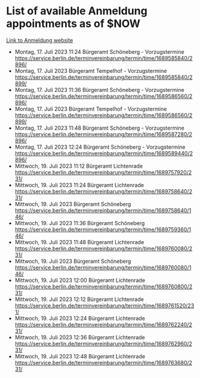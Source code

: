 # List of available Anmeldung appointments as of $NOW
[Link to Anmeldung website](https://service.berlin.de/terminvereinbarung/termin/tag.php?termin=1&anliegen[]=120686&dienstleisterlist=122210,122217,327316,122219,327312,122227,327314,122231,327346,122243,327348,122254,122252,329742,122260,329745,122262,329748,122271,327278,122273,327274,122277,327276,330436,122280,327294,122282,327290,122284,327292,122291,327270,122285,327266,122286,327264,122296,327268,150230,329760,122297,327286,122294,327284,122312,329763,122314,329775,122304,327330,122311,327334,122309,327332,317869,122281,327352,122279,329772,122283,122276,327324,122274,327326,122267,329766,122246,327318,122251,327320,122257,327322,122208,327298,122226,327300&herkunft=http%3A%2F%2Fservice.berlin.de%2Fdienstleistung%2F120686%2F)
- Montag, 17. Juli 2023 11:24 Bürgeramt Schöneberg - Vorzugstermine https://service.berlin.de/terminvereinbarung/termin/time/1689585840/2896/
- Montag, 17. Juli 2023  Bürgeramt Tempelhof - Vorzugstermine https://service.berlin.de/terminvereinbarung/termin/time/1689585840/2899/
- Montag, 17. Juli 2023 11:36 Bürgeramt Schöneberg - Vorzugstermine https://service.berlin.de/terminvereinbarung/termin/time/1689586560/2896/
- Montag, 17. Juli 2023  Bürgeramt Tempelhof - Vorzugstermine https://service.berlin.de/terminvereinbarung/termin/time/1689586560/2899/
- Montag, 17. Juli 2023 11:48 Bürgeramt Schöneberg - Vorzugstermine https://service.berlin.de/terminvereinbarung/termin/time/1689587280/2896/
- Montag, 17. Juli 2023 12:24 Bürgeramt Schöneberg - Vorzugstermine https://service.berlin.de/terminvereinbarung/termin/time/1689589440/2896/
- Mittwoch, 19. Juli 2023 11:12 Bürgeramt Lichtenrade https://service.berlin.de/terminvereinbarung/termin/time/1689757920/231/
- Mittwoch, 19. Juli 2023 11:24 Bürgeramt Lichtenrade https://service.berlin.de/terminvereinbarung/termin/time/1689758640/231/
- Mittwoch, 19. Juli 2023  Bürgeramt Schöneberg https://service.berlin.de/terminvereinbarung/termin/time/1689758640/146/
- Mittwoch, 19. Juli 2023 11:36 Bürgeramt Schöneberg https://service.berlin.de/terminvereinbarung/termin/time/1689759360/146/
- Mittwoch, 19. Juli 2023 11:48 Bürgeramt Lichtenrade https://service.berlin.de/terminvereinbarung/termin/time/1689760080/231/
- Mittwoch, 19. Juli 2023  Bürgeramt Schöneberg https://service.berlin.de/terminvereinbarung/termin/time/1689760080/146/
- Mittwoch, 19. Juli 2023 12:00 Bürgeramt Lichtenrade https://service.berlin.de/terminvereinbarung/termin/time/1689760800/231/
- Mittwoch, 19. Juli 2023 12:12 Bürgeramt Lichtenrade https://service.berlin.de/terminvereinbarung/termin/time/1689761520/231/
- Mittwoch, 19. Juli 2023 12:24 Bürgeramt Lichtenrade https://service.berlin.de/terminvereinbarung/termin/time/1689762240/231/
- Mittwoch, 19. Juli 2023 12:36 Bürgeramt Lichtenrade https://service.berlin.de/terminvereinbarung/termin/time/1689762960/231/
- Mittwoch, 19. Juli 2023 12:48 Bürgeramt Lichtenrade https://service.berlin.de/terminvereinbarung/termin/time/1689763680/231/
